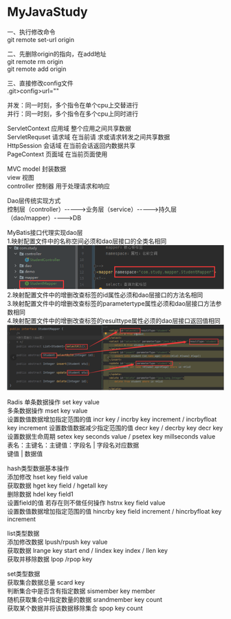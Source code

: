 # MyJavaStudy
一、执行修改命令  
git remote set-url origin <url>  

二、先删除origin的指向，在add地址  
git remote rm origin  
git remote add origin <url>  

三、直接修改config文件  
.git>config>url=""  

并发：同一时刻，多个指令在单个cpu上交替进行  
并行：同一时刻，多个指令在多个cpu上同时进行  

ServletContext 应用域 整个应用之间共享数据   
ServletRequset 请求域 在当前请 求或请求转发之间共享数据  
HttpSession    会话域 在当前会话返回内数据共享  
PageContext    页面域 在当前页面使用  

MVC
model 封装数据  
view 视图   
controller 控制器 用于处理请求和响应  

Dao层传统实现方式  
控制层（controller）----->业务层（service）----->持久层（dao/mapper）---->DB  

MyBatis接口代理实现dao层  
1.映射配置文件中的名称空间必须和dao层接口的全类名相同  
![img.png](mybatis接口实现dao层.png)  
2.映射配置文件中的增删改查标签的id属性必须和dao层接口的方法名相同  
3.映射配置文件中的增删改查标签的parametertype属性必须和dao层接口方法参数相同  
4.映射配置文件中的增删改查标签的resulttype属性必须的dao层接口返回值相同  
![img_1.png](mybatis接口实现dao层_2.png)  

Radis 
单条数据操作 set key  value   
多条数据操作 mset key value  
设置数值数据增加指定范围的值  incr key / incrby key increment / incrbyfloat key increment
设置数值数据减少指定范围的值  decr key / decrby key  decr key    
设置数据生命周期 setex key seconds value / psetex key millseconds value   
表名：主键名：主键值：字段名 | 字段名对应数据   
           键值         | 数据值   

hash类型数据基本操作   
添加修改  hset key field value  
获取数据 hget key field / hgetall key  
删除数据 hdel key field1  
设置field的值 若存在则不做任何操作 hstnx key field value  
设置数值数据增加指定范围的值   hincrby key field increment / hincrbyfloat key increment   

list类型数据  
添加修改数据 lpush/rpush key value  
获取数据 lrange key start end / lindex key index / llen key  
获取并移除数据 lpop /rpop key  

set类型数据  
获取集合数据总量 scard key  
判断集合中是否含有指定数据 sismember key member  
随机获取集合中指定数量的数据 srandmember key count  
获取某个数据并将该数据移除集合 spop key count  



